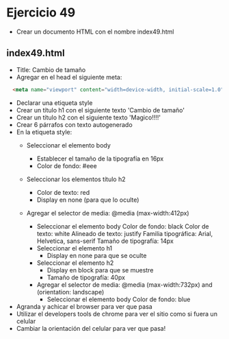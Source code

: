 # Ejercicio 49

* Crear un documento HTML con el nombre index49.html

## index49.html
* Title: Cambio de tamaño
* Agregar en el head el siguiente meta:
```html
  <meta name="viewport" content="width=device-width, initial-scale=1.0" />
```
* Declarar una etiqueta style
* Crear un título h1 con el siguiente texto 'Cambio de tamaño'
* Crear un título h2 con el siguiente texto 'Magico!!!!'
* Crear 6 párrafos con texto autogenerado
* En la etiqueta style:
  * Seleccionar el elemento body
    * Establecer el tamaño de la tipografía en 16px
    * Color de fondo: #eee
  * Seleccionar los elementos título h2
    * Color de texto: red
    * Display en none (para que lo oculte)

  * Agregar el selector de media: @media (max-width:412px)
    * Seleccionar el elemento body
      Color de fondo: black
      Color de texto: white
      Alineado de texto: justify
      Familia tipográfica: Arial, Helvetica, sans-serif
      Tamaño de tipografía: 14px
    * Seleccionar el elemento h1
      * Display en none para que se oculte
    * Seleccionar el elemento h2
      * Display en block para que se muestre
      * Tamaño de tipografía: 40px
    * Agregar el selector de media: @media (max-width:732px) and (orientation: landscape) 
      * Seleccionar el elemento body
        Color de fondo: blue
* Agranda y achicar el browser para ver que pasa
* Utilizar el developers tools de chrome para ver el sitio como si fuera un celular
* Cambiar la orientación del celular para ver que pasa!